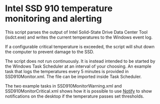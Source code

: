 # Intel SSD 910 temperature monitoring and alerting
This script parses the output of Intel Solid-State Drive Data Center Tool (isdct.exe) and writes the current temperatures to the Windows event log.

If a configurable critical temperature is exceeded, the script will shut down the computer to prevent damage to the SSD.

The script does not run continuously. It is instead intended to be started by the Windows Task Scheduler at an interval of your choosing.
An example task that logs the temperatures every 5 minutes is provided in SSD910Monitor.xml. The file can be imported inside Task Scheduler.

The two example tasks in SSD910MonitorWarning.xml and SSD910MonitorCritical.xml shows how it is possible to use [Notify](https://github.com/vertecx/notify) to show notifications on the desktop if the temperature passes set thresholds.
